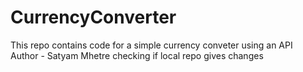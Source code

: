 # CurrencyConverter
This repo contains code for a  simple currency conveter using an API
<br>
Author - Satyam Mhetre
checking if local repo gives changes